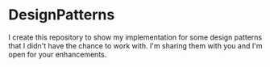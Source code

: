 # DesignPatterns
I create this repository to show my implementation for some design patterns that I didn't have the chance to work with.
I'm sharing them with you and I'm open for your enhancements.
